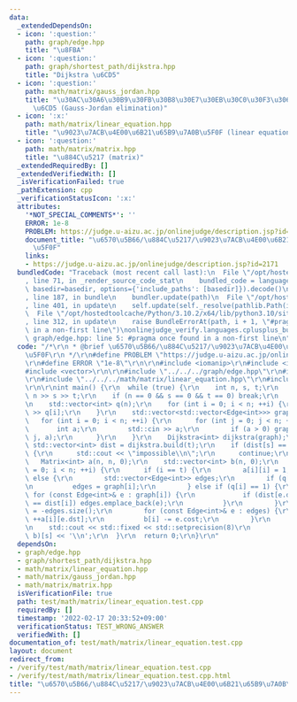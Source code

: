 ```yaml
---
data:
  _extendedDependsOn:
  - icon: ':question:'
    path: graph/edge.hpp
    title: "\u8FBA"
  - icon: ':question:'
    path: graph/shortest_path/dijkstra.hpp
    title: "Dijkstra \u6CD5"
  - icon: ':question:'
    path: math/matrix/gauss_jordan.hpp
    title: "\u30AC\u30A6\u30B9\u30FB\u30B8\u30E7\u30EB\u30C0\u30F3\u306E\u6D88\u53BB\
      \u6CD5 (Gauss-Jordan elimination)"
  - icon: ':x:'
    path: math/matrix/linear_equation.hpp
    title: "\u9023\u7ACB\u4E00\u6B21\u65B9\u7A0B\u5F0F (linear equation)"
  - icon: ':question:'
    path: math/matrix/matrix.hpp
    title: "\u884C\u5217 (matrix)"
  _extendedRequiredBy: []
  _extendedVerifiedWith: []
  _isVerificationFailed: true
  _pathExtension: cpp
  _verificationStatusIcon: ':x:'
  attributes:
    '*NOT_SPECIAL_COMMENTS*': ''
    ERROR: 1e-8
    PROBLEM: https://judge.u-aizu.ac.jp/onlinejudge/description.jsp?id=2171
    document_title: "\u6570\u5B66/\u884C\u5217/\u9023\u7ACB\u4E00\u6B21\u65B9\u7A0B\
      \u5F0F"
    links:
    - https://judge.u-aizu.ac.jp/onlinejudge/description.jsp?id=2171
  bundledCode: "Traceback (most recent call last):\n  File \"/opt/hostedtoolcache/Python/3.10.2/x64/lib/python3.10/site-packages/onlinejudge_verify/documentation/build.py\"\
    , line 71, in _render_source_code_stat\n    bundled_code = language.bundle(stat.path,\
    \ basedir=basedir, options={'include_paths': [basedir]}).decode()\n  File \"/opt/hostedtoolcache/Python/3.10.2/x64/lib/python3.10/site-packages/onlinejudge_verify/languages/cplusplus.py\"\
    , line 187, in bundle\n    bundler.update(path)\n  File \"/opt/hostedtoolcache/Python/3.10.2/x64/lib/python3.10/site-packages/onlinejudge_verify/languages/cplusplus_bundle.py\"\
    , line 401, in update\n    self.update(self._resolve(pathlib.Path(included), included_from=path))\n\
    \  File \"/opt/hostedtoolcache/Python/3.10.2/x64/lib/python3.10/site-packages/onlinejudge_verify/languages/cplusplus_bundle.py\"\
    , line 312, in update\n    raise BundleErrorAt(path, i + 1, \"#pragma once found\
    \ in a non-first line\")\nonlinejudge_verify.languages.cplusplus_bundle.BundleErrorAt:\
    \ graph/edge.hpp: line 5: #pragma once found in a non-first line\n"
  code: "/*\r\n * @brief \u6570\u5B66/\u884C\u5217/\u9023\u7ACB\u4E00\u6B21\u65B9\u7A0B\
    \u5F0F\r\n */\r\n#define PROBLEM \"https://judge.u-aizu.ac.jp/onlinejudge/description.jsp?id=2171\"\
    \r\n#define ERROR \"1e-8\"\r\n\r\n#include <iomanip>\r\n#include <iostream>\r\n\
    #include <vector>\r\n\r\n#include \"../../../graph/edge.hpp\"\r\n#include \"../../../graph/shortest_path/dijkstra.hpp\"\
    \r\n#include \"../../../math/matrix/linear_equation.hpp\"\r\n#include \"../../../math/matrix/matrix.hpp\"\
    \r\n\r\nint main() {\r\n  while (true) {\r\n    int n, s, t;\r\n    std::cin >>\
    \ n >> s >> t;\r\n    if (n == 0 && s == 0 && t == 0) break;\r\n    --s; --t;\r\
    \n    std::vector<int> q(n);\r\n    for (int i = 0; i < n; ++i) {\r\n      std::cin\
    \ >> q[i];\r\n    }\r\n    std::vector<std::vector<Edge<int>>> graph(n);\r\n \
    \   for (int i = 0; i < n; ++i) {\r\n      for (int j = 0; j < n; ++j) {\r\n \
    \       int a;\r\n        std::cin >> a;\r\n        if (a > 0) graph[i].emplace_back(i,\
    \ j, a);\r\n      }\r\n    }\r\n    Dijkstra<int> dijkstra(graph);\r\n    const\
    \ std::vector<int> dist = dijkstra.build(t);\r\n    if (dist[s] == dijkstra.inf)\
    \ {\r\n      std::cout << \"impossible\\n\";\r\n      continue;\r\n    }\r\n \
    \   Matrix<int> a(n, n, 0);\r\n    std::vector<int> b(n, 0);\r\n    for (int i\
    \ = 0; i < n; ++i) {\r\n      if (i == t) {\r\n        a[i][i] = 1;\r\n      }\
    \ else {\r\n        std::vector<Edge<int>> edges;\r\n        if (q[i] == 0) {\r\
    \n          edges = graph[i];\r\n        } else if (q[i] == 1) {\r\n         \
    \ for (const Edge<int>& e : graph[i]) {\r\n            if (dist[e.dst] + e.cost\
    \ == dist[i]) edges.emplace_back(e);\r\n          }\r\n        }\r\n        a[i][i]\
    \ = -edges.size();\r\n        for (const Edge<int>& e : edges) {\r\n         \
    \ ++a[i][e.dst];\r\n          b[i] -= e.cost;\r\n        }\r\n      }\r\n    }\r\
    \n    std::cout << std::fixed << std::setprecision(8)\r\n              << linear_equation(a,\
    \ b)[s] << '\\n';\r\n  }\r\n  return 0;\r\n}\r\n"
  dependsOn:
  - graph/edge.hpp
  - graph/shortest_path/dijkstra.hpp
  - math/matrix/linear_equation.hpp
  - math/matrix/gauss_jordan.hpp
  - math/matrix/matrix.hpp
  isVerificationFile: true
  path: test/math/matrix/linear_equation.test.cpp
  requiredBy: []
  timestamp: '2022-02-17 20:33:52+09:00'
  verificationStatus: TEST_WRONG_ANSWER
  verifiedWith: []
documentation_of: test/math/matrix/linear_equation.test.cpp
layout: document
redirect_from:
- /verify/test/math/matrix/linear_equation.test.cpp
- /verify/test/math/matrix/linear_equation.test.cpp.html
title: "\u6570\u5B66/\u884C\u5217/\u9023\u7ACB\u4E00\u6B21\u65B9\u7A0B\u5F0F"
---
```

